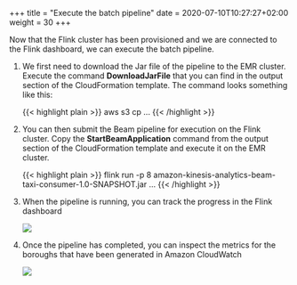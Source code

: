 +++
title = "Execute the batch pipeline"
date = 2020-07-10T10:27:27+02:00
weight = 30
+++

Now that the Flink cluster has been provisioned and we are connected to the Flink dashboard, we can execute the batch pipeline.

1. We first need to download the Jar file of the pipeline to the EMR cluster. Execute the command **DownloadJarFile** that you can find in the output section of the CloudFormation template. The command looks something like this:

	{{< highlight plain >}}
aws s3 cp ...
{{< /highlight >}}

1. You can then submit the Beam pipeline for execution on the Flink cluster. Copy the **StartBeamApplication** command from the output section of the CloudFormation template and execute it on the EMR cluster.

	{{< highlight plain >}}
flink run -p 8 amazon-kinesis-analytics-beam-taxi-consumer-1.0-SNAPSHOT.jar ...
{{< /highlight >}}

1. When the pipeline is running, you can track the progress in the Flink dashboard

	![](/images/beam-on-kda/emr-flink-dashboard-job.png)

1. Once the pipeline has completed, you can inspect the metrics for the boroughs that have been generated in Amazon CloudWatch

	![](/images/beam-on-kda/cw-dashboard-trips-backfilled.png)
